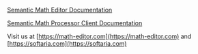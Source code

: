 [Semantic Math Editor Documentation](https://softaria.github.io/semantic-math-editor)

[Semantic Math Processor Client Documentation](https://softaria.github.io/semantic-math-processor-client/)

Visit us at [https://math-editor.com](https://math-editor.com) and [https://softaria.com](https://softaria.com)

